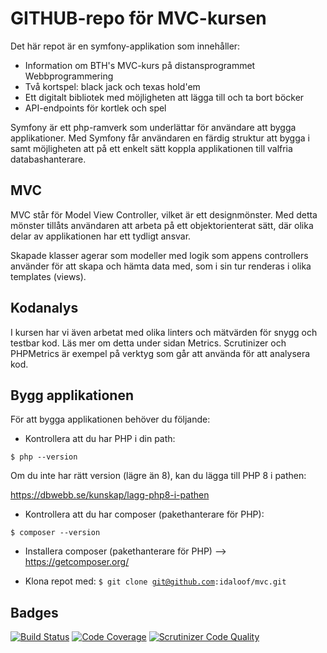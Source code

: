 # GITHUB-repo för MVC-kursen

Det här repot är en symfony-applikation som innehåller:

* Information om BTH's MVC-kurs på distansprogrammet Webbprogrammering
* Två kortspel: black jack och texas hold'em
* Ett digitalt bibliotek med möjligheten att lägga till och ta bort böcker
* API-endpoints för kortlek och spel

Symfony är ett php-ramverk som underlättar för användare att bygga applikationer. Med Symfony
får användaren en färdig struktur att bygga i samt möjligheten att på ett enkelt sätt koppla
applikationen till valfria databashanterare.

MVC
----

MVC står för Model View Controller, vilket är ett designmönster. Med detta mönster tillåts användaren att arbeta på ett objektorienterat sätt, där olika delar av applikationen har ett tydligt ansvar.

Skapade klasser agerar som modeller med logik som appens controllers använder för att skapa och hämta data med,
som i sin tur renderas i olika templates (views).

Kodanalys
---------

I kursen har vi även arbetat med olika linters och mätvärden för snygg och testbar kod. Läs mer om detta under
sidan Metrics. Scrutinizer och PHPMetrics är exempel på verktyg som går att använda för att analysera kod.

Bygg applikationen
------------------

För att bygga applikationen behöver du följande:

* Kontrollera att du har PHP i din path:

<code>$ php --version</code>

Om du inte har rätt version (lägre än 8), kan du lägga till PHP 8 i pathen:

https://dbwebb.se/kunskap/lagg-php8-i-pathen

* Kontrollera att du har composer (pakethanterare för PHP):

<code>$ composer --version</code>

* Installera composer (pakethanterare för PHP) --> https://getcomposer.org/

* Klona repot med:
<code>$ git clone git@github.com:idaloof/mvc.git</code>

Badges
------

[![Build Status](https://scrutinizer-ci.com/g/idaloof/mvc/badges/build.png?b=main)](https://scrutinizer-ci.com/g/idaloof/mvc/build-status/main)
[![Code Coverage](https://scrutinizer-ci.com/g/idaloof/mvc/badges/coverage.png?b=main)](https://scrutinizer-ci.com/g/idaloof/mvc/?branch=main)
[![Scrutinizer Code Quality](https://scrutinizer-ci.com/g/idaloof/mvc/badges/quality-score.png?b=main)](https://scrutinizer-ci.com/g/idaloof/mvc/?branch=main)
